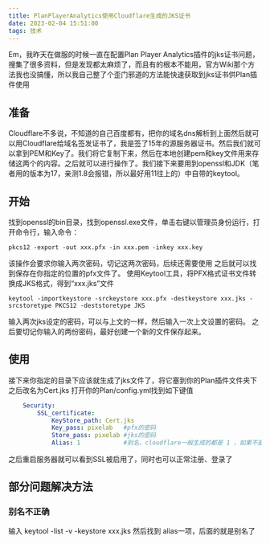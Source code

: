 ```yaml
---
title: PlanPlayerAnalytics使用Cloudflare生成的JKS证书
date: 2023-02-04 15:51:00
tags: 技术
---
```

Em，我昨天在做服的时候一直在配置Plan Player Analytics插件的jks证书问题，搜集了很多资料，但是发现都太麻烦了，而且有的根本不能用，官方Wiki那个方法我也没搞懂，所以我自己整了个歪门邪道的方法能快速获取到jks证书供Plan插件使用

## 准备
Cloudflare不多说，不知道的自己百度都有，把你的域名dns解析到上面然后就可以用Cloudflare给域名签发证书了，我是签了15年的源服务器证书。然后我们就可以拿到PEM和Key了。我们将它复制下来，然后在本地创建pem和key文件用来存储这两个的内容。之后就可以进行操作了。我们接下来要用到openssl和JDK（笔者用的版本为17，亲测1.8会报错，所以最好用11往上的）中自带的keytool。

## 开始
找到openssl的bin目录，找到openssl.exe文件，单击右键以管理员身份运行，打开命令行，输入命令：
```
pkcs12 -export -out xxx.pfx -in xxx.pem -inkey xxx.key
```
该操作会要求你输入两次密码，切记这两次密码，后续还需要使用
之后就可以找到保存在你指定的位置的pfx文件了。
使用Keytool工具，将PFX格式证书文件转换成JKS格式，得到“xxx.jks”文件
```
keytool -importkeystore -srckeystore xxx.pfx -destkeystore xxx.jks -srcstoretype PKCS12 -deststoretype JKS
```
输入两次jks设定的密码，可以与上文的一样，然后输入一次上文设置的密码。
之后要切记你输入的两份密码，最好创建一个新的文件保存起来。

## 使用
接下来你指定的目录下应该就生成了jks文件了，将它塞到你的Plan插件文件夹下之后改名为Cert.jks
打开你的Plan/config.yml找到如下键值
```yml
    Security:
        SSL_certificate:
            KeyStore_path: Cert.jks
            Key_pass: pixelab   #pfx的密码
            Store_pass: pixelab #jks的密码
            Alias: 1            #别名，cloudflare一般生成的都是 1 ，如果不是请看下面的解决方法
```
之后重启服务器就可以看到SSL被启用了，同时也可以正常注册、登录了

## 部分问题解决方法
### 别名不正确
输入 keytool -list -v -keystore xxx.jks 然后找到 alias一项，后面的就是别名了 
